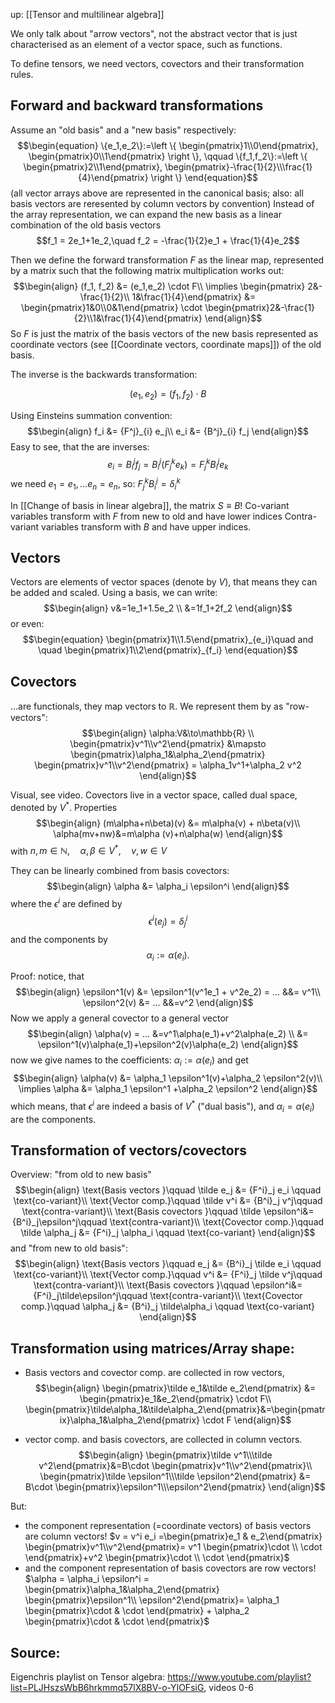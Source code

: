 up: [[Tensor and multilinear algebra]]

We only talk about "arrow vectors", not the abstract vector that is just characterised as an element of a vector space, such as functions.

To define tensors, we need vectors, covectors and their transformation rules.


## Forward and backward transformations
Assume an "old basis" and a "new basis" respectively:
$$\begin{equation}
    \{e_1,e_2\}:=\left \{ \begin{pmatrix}1\\0\end{pmatrix}, \begin{pmatrix}0\\1\end{pmatrix} \right \}, \qquad \{f_1,f_2\}:=\left \{ \begin{pmatrix}2\\1\end{pmatrix}, \begin{pmatrix}-\frac{1}{2}\\\frac{1}{4}\end{pmatrix} \right \}
\end{equation}$$
(all vector arrays above are represented in the canonical basis; also: all basis vectors are reresented by column vectors by convention)
Instead of the array representation, we can expand the new basis as a linear combination of the old basis vectors 
$$f_1 = 2e_1+1e_2,\quad f_2 = -\frac{1}{2}e_1 + \frac{1}{4}e_2$$

Then we define the forward transformation $F$ as the linear map, represented by a matrix such that the following matrix multiplication works out: 
$$\begin{align}
    (f_1, f_2) &= (e_1,e_2) \cdot F\\
    \implies \begin{pmatrix} 2&-\frac{1}{2}\\ 1&\frac{1}{4}\end{pmatrix} &= \begin{pmatrix}1&0\\0&1\end{pmatrix} \cdot \begin{pmatrix}2&-\frac{1}{2}\\1&\frac{1}{4}\end{pmatrix}
\end{align}$$
So $F$ is just the matrix of the basis vectors of the new basis represented as coordinate vectors (see [[Coordinate vectors, coordinate maps]]) of the old basis.

The inverse is the backwards transformation:

$$\begin{equation}
    (e_1, e_2) = (f_1, f_2)\cdot B
\end{equation}$$

Using Einsteins summation convention:
$$\begin{align}
    f_i &= {F^j}_{i} e_j\\
    e_i &= {B^j}_{i} f_j
\end{align}$$
Easy to see, that the are inverses:
$$\begin{equation}
    e_i = B^j_{i}f_j=B^j_{i} (F^k_{j}e_k)=F^k_{j}B^j_{i}e_k
\end{equation}$$
we need $e_1 = e_1, ...e_n=e_n$, so: $F^k_{j}B^j_{i}=\delta^k_{i}$

In [[Change of basis in linear algebra]], the matrix $S\equiv B$! 
Co-variant variables transform with $F$ from new to old and have lower indices
Contra-variant variables transform with $B$ and have upper indices.



## Vectors
Vectors are elements of vector spaces (denote by $V$), that means they can be added and scaled. Using a basis, we can write:
$$\begin{align}
    v&=1e_1+1.5e_2 \\
    &=1f_1+2f_2
\end{align}$$
or even:
$$\begin{equation}
    \begin{pmatrix}1\\1.5\end{pmatrix}_{e_i}\quad and \quad \begin{pmatrix}1\\2\end{pmatrix}_{f_i} 
\end{equation}$$


## Covectors
...are functionals, they map vectors to $\mathbb{R}$. 
We represent them by as "row-vectors":
$$\begin{align}
    \alpha:V&\to\mathbb{R} \\
     \begin{pmatrix}v^1\\v^2\end{pmatrix} &\mapsto \begin{pmatrix}\alpha_1&\alpha_2\end{pmatrix} \begin{pmatrix}v^1\\v^2\end{pmatrix} = \alpha_1v^1+\alpha_2 v^2
\end{align}$$

Visual, see video.
Covectors live in a vector space, called dual space, denoted by $V^*$. Properties
$$\begin{align}
    (m\alpha+n\beta)(v) &= m\alpha(v) + n\beta(v)\\
    \alpha(mv+nw)&=m\alpha (v)+n\alpha(w)
\end{align}$$
with $n,m\in\mathbb{N},\quad \alpha,\beta\in V^*, \quad v,w\in V$

They can be linearly combined from basis covectors:
$$\begin{align}
    \alpha &= \alpha_i \epsilon^i
\end{align}$$
where the $\epsilon^i$ are defined by
$$\begin{equation}
    \epsilon^i (e_j) = \delta^i_j
\end{equation}$$ 
and the components by 
$$\alpha_i := \alpha(e_i).$$

Proof: 
notice, that
$$\begin{align}
    \epsilon^1(v) &= \epsilon^1(v^1e_1 + v^2e_2) = ... &&= v^1\\
    \epsilon^2(v) &= ... &&=v^2
\end{align}$$
Now we apply a general covector to a general vector
$$\begin{align}
    \alpha(v) = ... &=v^1\alpha(e_1)+v^2\alpha(e_2) \\
    &= \epsilon^1(v)\alpha(e_1)+\epsilon^2(v)\alpha(e_2)
\end{align}$$
now we give names to the coefficients: $\alpha_i := \alpha(e_i)$ and get
$$\begin{align}
    \alpha(v) &= \alpha_1 \epsilon^1(v)+\alpha_2 \epsilon^2(v)\\
    \implies \alpha &= \alpha_1 \epsilon^1 +\alpha_2 \epsilon^2
\end{align}$$
which means, that $\epsilon^i$ are indeed a basis of $V^*$ ("dual basis"), and $\alpha_i=\alpha(e_i)$ are the components.



## Transformation of vectors/covectors
Overview: "from old to new basis"
$$\begin{align}
    \text{Basis vectors }\qquad \tilde e_j &= {F^i}_j e_i \qquad \text{co-variant}\\
    \text{Vector comp.}\qquad \tilde v^i &= {B^i}_j v^j\qquad \text{contra-variant}\\
    \text{Basis covectors }\qquad \tilde \epsilon^i&={B^i}_j\epsilon^j\qquad \text{contra-variant}\\
    \text{Covector comp.}\qquad \tilde \alpha_j &= {F^i}_j \alpha_i \qquad \text{co-variant}
\end{align}$$
and "from new to old basis":
$$\begin{align}
    \text{Basis vectors }\qquad  e_j &= {B^i}_j \tilde e_i \qquad \text{co-variant}\\
    \text{Vector comp.}\qquad  v^i &= {F^i}_j \tilde v^j\qquad \text{contra-variant}\\
    \text{Basis covectors }\qquad  \epsilon^i&={F^i}_j\tilde\epsilon^j\qquad \text{contra-variant}\\
    \text{Covector comp.}\qquad  \alpha_j &= {B^i}_j \tilde\alpha_i \qquad \text{co-variant}
\end{align}$$


## Transformation using matrices/Array shape:
- Basis vectors and covector comp. are collected in row vectors, 
$$\begin{align}
    \begin{pmatrix}\tilde e_1&\tilde e_2\end{pmatrix} &= \begin{pmatrix}e_1&e_2\end{pmatrix} \cdot F\\
    \begin{pmatrix}\tilde\alpha_1&\tilde\alpha_2\end{pmatrix}&=\begin{pmatrix}\alpha_1&\alpha_2\end{pmatrix} \cdot F
\end{align}$$

- vector comp. and basis covectors, are collected in column vectors.
$$\begin{align}
    \begin{pmatrix}\tilde v^1\\\tilde v^2\end{pmatrix}&=B\cdot \begin{pmatrix}v^1\\v^2\end{pmatrix}\\
    \begin{pmatrix}\tilde \epsilon^1\\\tilde \epsilon^2\end{pmatrix} &= B\cdot \begin{pmatrix}\epsilon^1\\\epsilon^2\end{pmatrix}
\end{align}$$

But: 
- the component representation (=coordinate vectors) of basis vectors are column vectors! $v = v^i e_i =\begin{pmatrix}e_1 & e_2\end{pmatrix} \begin{pmatrix}v^1\\v^2\end{pmatrix}= v^1 \begin{pmatrix}\cdot \\ \cdot \end{pmatrix}+v^2 \begin{pmatrix}\cdot \\ \cdot \end{pmatrix}$
- and the component representation of basis covectors are row vectors! $\alpha = \alpha_i \epsilon^i = \begin{pmatrix}\alpha_1&\alpha_2\end{pmatrix} \begin{pmatrix}\epsilon^1\\ \epsilon^2\end{pmatrix}= \alpha_1  \begin{pmatrix}\cdot & \cdot \end{pmatrix} + \alpha_2 \begin{pmatrix}\cdot & \cdot \end{pmatrix}$


## Source:
Eigenchris playlist on Tensor algebra: https://www.youtube.com/playlist?list=PLJHszsWbB6hrkmmq57lX8BV-o-YIOFsiG, videos 0-6